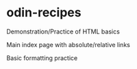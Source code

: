 # odin-recipes

Demonstration/Practice of HTML basics

Main index page with absolute/relative links

Basic formatting practice 
